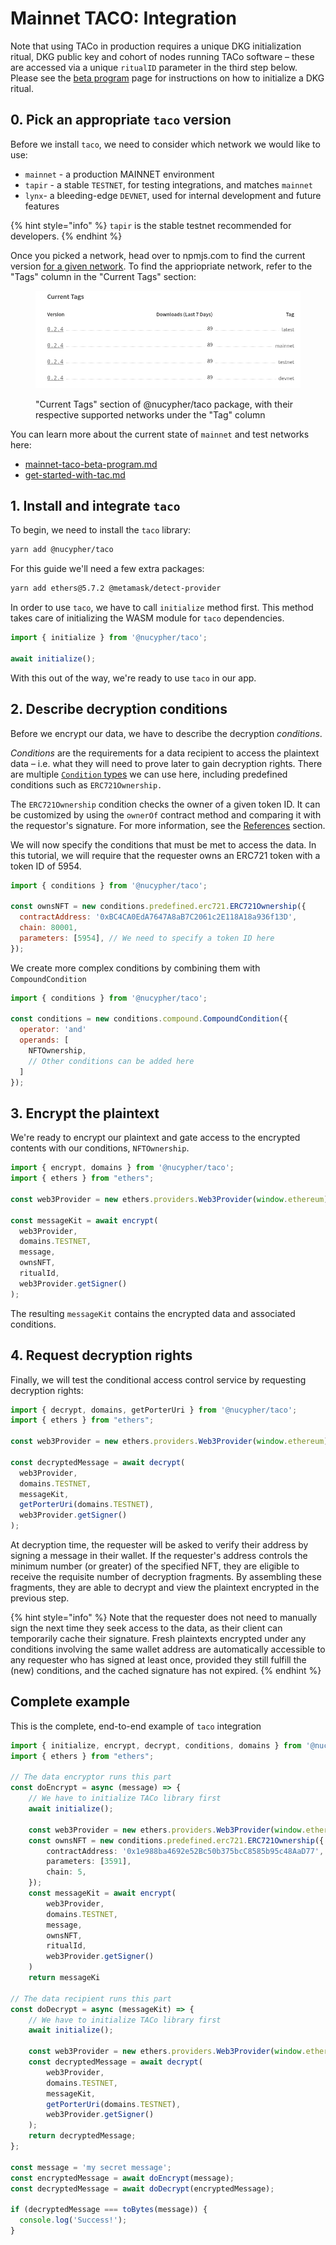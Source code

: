 # Mainnet TACO: Integration

Note that using TACo in production requires a unique DKG initialization ritual, DKG public key and cohort of nodes running TACo software – these are accessed via a unique `ritualID` parameter in the third step below. Please see the [beta program](mainnet-taco-beta-program.md) page for instructions on how to initialize a DKG ritual.

## 0. Pick an appropriate `taco` version

Before we install `taco`, we need to consider which network we would like to use:

* `mainnet` - a production MAINNET environment
* `tapir` - a stable `TESTNET`, for testing integrations, and matches `mainnet`
* `lynx`- a bleeding-edge `DEVNET`, used for internal development and future features

{% hint style="info" %}
`tapir` is the stable testnet recommended for developers.
{% endhint %}

Once you picked a network, head over to npmjs.com to find the current version [for a given network](https://www.npmjs.com/package/@nucypher/taco?activeTab=versions). To find the appriopriate network, refer to the "Tags" column in the "Current Tags" section:

<figure><img src="../../../.gitbook/assets/image (1).png" alt=""><figcaption><p>"Current Tags" section of @nucypher/taco package, with their respective supported networks under the "Tag" column</p></figcaption></figure>

You can learn more about the current state of `mainnet` and test networks here:

* [mainnet-taco-beta-program.md](mainnet-taco-beta-program.md "mention")
* [get-started-with-tac.md](get-started-with-tac.md "mention")

## 1. Install and integrate `taco`

To begin, we need to install the `taco` library:

```bash
yarn add @nucypher/taco
```

For this guide we'll need a few extra packages:

```bash
yarn add ethers@5.7.2 @metamask/detect-provider
```

In order to use `taco`, we have to call `initialize` method first. This method takes care of initializing the WASM module for `taco` dependencies.

```typescript
import { initialize } from '@nucypher/taco';

await initialize();
```

With this out of the way, we're ready to use `taco` in our app.

## 2. Describe decryption conditions

Before we encrypt our data, we have to describe the decryption _conditions_.

_Conditions_ are the requirements for a data recipient to access the plaintext data – i.e. what they will need to prove later to gain decryption rights. There are multiple [`Condition` types](../conditions/conditions/) we can use here, including predefined conditions such as `ERC721Ownership.`

The `ERC721Ownership` condition checks the owner of a given token ID. It can be customized by using the `ownerOf` contract method and comparing it with the requestor's signature. For more information, see the [References](../references.md) section.

We will now specify the conditions that must be met to access the data. In this tutorial, we will require that the requester owns an ERC721 token with a token ID of 5954.

```javascript
import { conditions } from '@nucypher/taco';

const ownsNFT = new conditions.predefined.erc721.ERC721Ownership({
  contractAddress: '0xBC4CA0EdA7647A8aB7C2061c2E118A18a936f13D',
  chain: 80001,
  parameters: [5954], // We need to specify a token ID here
});
```

We create more complex conditions by combining them with `CompoundCondition`

```javascript
import { conditions } from '@nucypher/taco';

const conditions = new conditions.compound.CompoundCondition({
  operator: 'and'
  operands: [
    NFTOwnership,
    // Other conditions can be added here
  ]
});
```

## 3. Encrypt the plaintext

We're ready to encrypt our plaintext and gate access to the encrypted contents with our conditions, `NFTOwnership`.

```javascript
import { encrypt, domains } from '@nucypher/taco';
import { ethers } from "ethers";

const web3Provider = new ethers.providers.Web3Provider(window.ethereum);

const messageKit = await encrypt(
  web3Provider,
  domains.TESTNET,
  message,
  ownsNFT,
  ritualId,
  web3Provider.getSigner() 
);
```

The resulting `messageKit` contains the encrypted data and associated conditions.

## 4. Request decryption rights

Finally, we will test the conditional access control service by requesting decryption rights:

```javascript
import { decrypt, domains, getPorterUri } from '@nucypher/taco';
import { ethers } from "ethers";

const web3Provider = new ethers.providers.Web3Provider(window.ethereum); 

const decryptedMessage = await decrypt(
  web3Provider,
  domains.TESTNET,
  messageKit,
  getPorterUri(domains.TESTNET),
  web3Provider.getSigner()
);

```

At decryption time, the requester will be asked to verify their address by signing a message in their wallet. If the requester's address controls the minimum number (or greater) of the specified NFT, they are eligible to receive the requisite number of decryption fragments. By assembling these fragments, they are able to decrypt and view the plaintext encrypted in the previous step.&#x20;

{% hint style="info" %}
Note that the requester does not need to manually sign the next time they seek access to the data, as their client can temporarily cache their signature. Fresh plaintexts encrypted under any conditions involving the same wallet address are automatically accessible to any requester who has signed at least once, provided they still fulfill the (new) conditions, and the cached signature has not expired.&#x20;
{% endhint %}

## Complete example

This is the complete, end-to-end example of `taco` integration

```typescript
import { initialize, encrypt, decrypt, conditions, domains } from '@nucypher/taco'
import { ethers } from "ethers";

// The data encryptor runs this part
const doEncrypt = async (message) => {
    // We have to initialize TACo library first
    await initialize();

    const web3Provider = new ethers.providers.Web3Provider(window.ethereum);
    const ownsNFT = new conditions.predefined.erc721.ERC721Ownership({
        contractAddress: '0x1e988ba4692e52Bc50b375bcC8585b95c48AaD77',
        parameters: [3591],
        chain: 5,
    });
    const messageKit = await encrypt(
        web3Provider,
        domains.TESTNET,
        message,
        ownsNFT,
        ritualId,
        web3Provider.getSigner()
    )
    return messageKi

// The data recipient runs this part
const doDecrypt = async (messageKit) => {
    // We have to initialize TACo library first
    await initialize();

    const web3Provider = new ethers.providers.Web3Provider(window.ethereum);
    const decryptedMessage = await decrypt(
        web3Provider,
        domains.TESTNET,
        messageKit,
        getPorterUri(domains.TESTNET),
        web3Provider.getSigner()
    );
    return decryptedMessage;
};

const message = 'my secret message';
const encryptedMessage = await doEncrypt(message);
const decryptedMessage = await doDecrypt(encryptedMessage);

if (decryptedMessage === toBytes(message)) {
  console.log('Success!');
}
```
